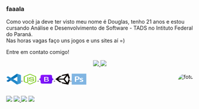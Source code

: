 ### faaala

Como você ja deve ter visto meu nome é Douglas, tenho 21 anos e estou cursando Análise e Desenvolvimento de Software - TADS no Intituto Federal do Paraná.<br>
Nas horas vagas faço uns jogos e uns sites aí =)

Entre em contato comigo!

<div align="center">
  <a href="https://github.com/douglaseduar">
  <img height="180em" src="https://github-readme-stats.vercel.app/api?username=douglaseduar&show_icons=true&include_all_commits=true&count_private=true&custom_title=douglaseduar%27s%20GitHub%20Stats&title_color=000000&text_color=000000&icon_color=000000"/>
  <img height="180em" src="https://github-readme-stats.vercel.app/api/top-langs/?username=douglaseduar&layout=compact&langs_count=10&title_color=000000&text_color=000000&icon_color=000000"/>
</div>
<div style="display: inline_block"><br>
  <img align="center" alt="vscode" height="30" width="40" src="https://raw.githubusercontent.com/devicons/devicon/master/icons/vscode/vscode-original.svg">
  <img align="center" alt="Nodejs" height="30" width="40" src="https://raw.githubusercontent.com/devicons/devicon/master/icons/nodejs/nodejs-plain.svg">
  <img align="center" alt="Bootstrap" height="30" width="40" src="https://raw.githubusercontent.com/devicons/devicon/master/icons/bootstrap/bootstrap-original.svg">
  <img align="center" alt="Unity" height="30" width="40" src="https://raw.githubusercontent.com/devicons/devicon/master/icons/unity/unity-original.svg">
  <img align="center" alt="photoshop" height="30" width="40" src="https://raw.githubusercontent.com/devicons/devicon/master/icons/photoshop/photoshop-plain.svg">
  <img align="right" alt="foto" height="150" style="border-radius:50px;" src="https://mir-s3-cdn-cf.behance.net/project_modules/disp/d50412110224931.5fe782f754e30.jpg">
</div>
  
  ##
  
  <div> 
  <a href="https://instagram.com/douglaseduar" target="_blank"><img src="https://img.shields.io/badge/-Instagram-%23E4405F?style=for-the-badge&logo=instagram&logoColor=white" target="_blank"></a>
    <a target='_blank' href="https://twitter.com/danielhe4rt">
        <img src="https://img.shields.io/badge/Twitter-1DA1F2?style=for-the-badge&logo=twitter&logoColor=white">
    </a>
  <a href = "mailto:douglas060401@gmail.com"><img src="https://img.shields.io/badge/-Gmail-%23333?style=for-the-badge&logo=gmail&logoColor=white" target="_blank"></a>
  <a href="https://www.linkedin.com/in/douglaseduar/" target="_blank"><img src="https://img.shields.io/badge/-LinkedIn-%230077B5?style=for-the-badge&logo=linkedin&logoColor=white" target="_blank"></a> 
